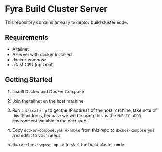 # Fyra Build Cluster Server

This repository contains an easy to deploy build cluster node.

## Requirements

- A tailnet
- A server with docker installed
- docker-compose
- a fast CPU (optional)

## Getting Started

1. Install Docker and Docker Compose

2. Join the tailnet on the host machine

3. Run `tailscale ip` to get the IP address of the host machine, take note of this IP address, becuase we will be using this as the `PUBLIC_ADDR` environment variable in the next step.

4. Copy `docker-compose.yml.example` from this repo to `docker-compose.yml` and edit it to your needs
5. Run `docker-compose up -d` to start the build cluster node
